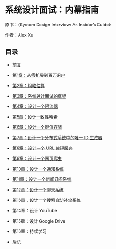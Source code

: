 # 系统设计面试：内幕指南

原书：《System Design Interview: An Insider’s Guide》

作者：Alex Xu

## 目录

- [前言](/forward)

- [第1章：从零扩展到百万用户](/CHAPTER-1-SCALE-FROM-ZERO-TO-MILLIONS-OF-USERS)

- [第2章：粗略估算](/CHAPTER-2-BACK-OF-THE-ENVELOPE-ESTIMATION)

- [第3章：系统设计面试的框架](/CHAPTER-3-A-FRAMEWORK-FOR-SYSTEM-DESIGN-INTERVIEWS)

- [第4章：设计一个限流器](/CHAPTER-4-DESIGN-A-RATE-LIMITER)

- [第5章：设计一致性哈希](/CHAPTER-5-DESIGN-CONSISTENT-HASHING)

- [第6章：设计一个键值存储](/CHAPTER-6-DESIGN-A-KEY-VALUE-STORE)

- [第7章：设计一个分布式系统中的唯一 ID 生成器](/CHAPTER-7-DESIGN-A-UNIQUE-ID-GENERATOR-IN-DISTRIBUTED-SYSTEMS)

- [第8章：设计一个 URL 缩短服务](/CHAPTER-8-DESIGN-A-URL-SHORTENER)

- [第9章：设计一个网页爬虫](/CHAPTER-9-DESIGN-A-WEB-CRAWLER)

- [第10章：设计一个通知系统](/CHAPTER-10-DESIGN-A-NOTIFICATION-SYSTEM)

- [第11章：设计一个新闻订阅系统](/CHAPTER-11-DESIGN-A-NEWS-FEED-SYSTEM)

- [第12章：设计一个聊天系统](/CHAPTER-12-DESIGN-A-CHAT-SYSTEM)

- 第13章：设计一个搜索自动补全系统

- 第14章：设计 YouTube

- 第15章：设计 Google Drive

- 第16章：持续学习

- 后记

